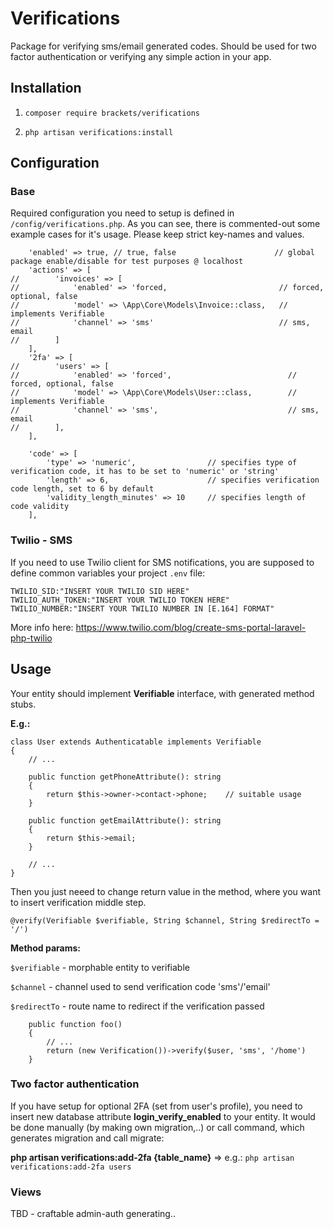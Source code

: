 # Verifications
Package for verifying sms/email generated codes. Should be used for two factor authentication or verifying any simple action in your app.
## Installation

1. `composer require brackets/verifications`

2. `php artisan verifications:install`

## Configuration

### Base
Required configuration you need to setup is defined in `/config/verifications.php`. 
As you can see, there is commented-out some example cases for it's usage. Please keep strict key-names and values. 
```.
    'enabled' => true, // true, false                      // global package enable/disable for test purposes @ localhost
    'actions' => [
//        'invoices' => [
//            'enabled' => 'forced,                         // forced, optional, false
//            'model' => \App\Core\Models\Invoice::class,   // implements Verifiable
//            'channel' => 'sms'                            // sms, email
//        ]
    ],
    '2fa' => [
//        'users' => [
//            'enabled' => 'forced',                          // forced, optional, false
//            'model' => \App\Core\Models\User::class,        // implements Verifiable
//            'channel' => 'sms',                             // sms, email
//        ],
    ],

    'code' => [
        'type' => 'numeric',                // specifies type of verification code, it has to be set to 'numeric' or 'string'
        'length' => 6,                      // specifies verification code length, set to 6 by default
        'validity_length_minutes' => 10     // specifies length of code validity
    ],
```

### Twilio - SMS
If you need to use Twilio client for SMS notifications, you are 
supposed to define common variables your project `.env` file:

```.
TWILIO_SID:"INSERT YOUR TWILIO SID HERE"
TWILIO_AUTH_TOKEN:"INSERT YOUR TWILIO TOKEN HERE"
TWILIO_NUMBER:"INSERT YOUR TWILIO NUMBER IN [E.164] FORMAT"
```

More info here: https://www.twilio.com/blog/create-sms-portal-laravel-php-twilio

## Usage

Your entity should implement **Verifiable** interface, with generated method stubs.

**E.g.:**
```.
class User extends Authenticatable implements Verifiable
{
    // ...

    public function getPhoneAttribute(): string
    {
        return $this->owner->contact->phone;    // suitable usage
    }

    public function getEmailAttribute(): string
    {
        return $this->email;
    }
    
    // ...
}
```

Then you just neeed to change return value in the method, where you want to insert verification middle step.

`@verify(Verifiable $verifiable, String $channel, String $redirectTo = '/')` 

**Method params:** 

`$verifiable` - morphable entity to verifiable  

`$channel` - channel used to send verification code 'sms'/'email' 

`$redirectTo` - route name to redirect if the verification passed 

```.
    public function foo()
    {
        // ...
        return (new Verification())->verify($user, 'sms', '/home')    
    }
```
### Two factor authentication

If you have setup for optional 2FA (set from user's profile), 
you need to insert new database attribute **login_verify_enabled** to your entity.
It would be done manually (by making own migration,..) or call
command, which generates migration and call migrate:


**php artisan verifications:add-2fa {table_name}** => e.g.: `php artisan verifications:add-2fa users`

### Views
TBD - craftable admin-auth generating..
